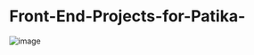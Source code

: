 # Front-End-Projects-for-Patika-
![image](https://github.com/batuhanlog/Front-End-Projects-Patika/assets/82649079/5ed83c51-f4af-4783-aa65-9ed4590ed97e)

